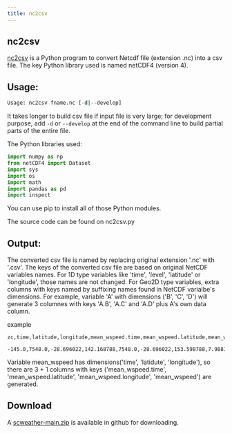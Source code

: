 ```yaml
---
title: nc2csv
---
```


## nc2csv

[nc2csv](https://github.com/hiltonchiang/scweather) is a Python program to convert Netcdf file (extension .nc) into a csv file. The key Python library used is named netCDF4 (version 4).

## Usage:
```bash
Usage: nc2csv fname.nc [-d|--develop]

```
It takes longer to build csv file if input file is very large; for development purpose, add `-d` or `--develop` at the end of the command line to build partial parts of the entire file.

The Python libraries used:
```python
import numpy as np
from netCDF4 import Dataset
import sys
import os
import math
import pandas as pd
import inspect
```

You can use pip to install all of those Python modules.

The source code can be found on nc2csv.py

## Output:

The converted csv file is named by replacing original extension '.nc' with '.csv'. The keys of the converted csv file are based on original NetCDF variables names. For 1D type variables like 'time', 'level', 'latitude' or 'longitude', those names are not changed. For Geo2D type variables, extra columns with keys named by suffixing names found in NetCDF varialbe's dimensions. For example, variable 'A' with dimensions ('B', 'C', 'D') will generate 3 columnes with keys 'A.B', 'A.C' and 'A.D'
plus A's own data column.

example
```vim
zc,time,latitude,longitude,mean_wspeed.time,mean_wspeed.latitude,mean_wspeed.longitude,mean_wspeed
 -145.0,7548.0,-28.696022,142.168788,7548.0,-28.696022,153.598788,7.988132,7548.0,-145.0
```

Variable mean_wspeed has dimensions('time', 'latidute', 'longitude'), so there are 3 + 1 columns with keys ('mean_wspeed.time', 'mean_wspeed.latitude', 'mean_wspeed.longitude', 'mean_wspeed') are generated.

## Download

A [scweather-main.zip](https://github.com/hiltonchiang/scweather/archive/refs/heads/main.zip) is available in github for downloading.

